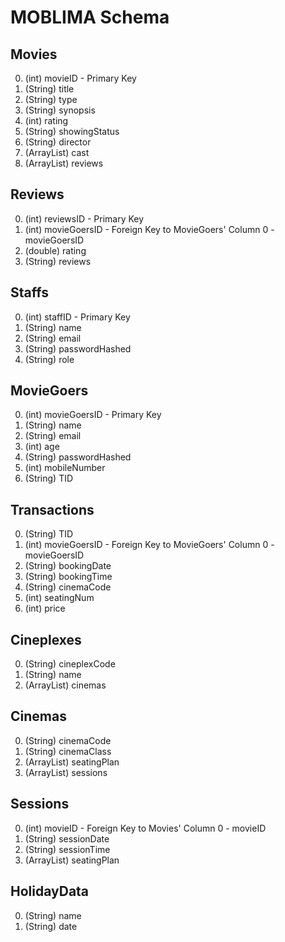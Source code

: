 # MOBLIMA Schema

## Movies
0. (int) movieID - Primary Key
1. (String) title
2. (String) type
3. (String) synopsis
4. (int) rating
5. (String) showingStatus
6. (String) director
7. (ArrayList<String>) cast
8. (ArrayList<Review>) reviews

## Reviews
0. (int) reviewsID - Primary Key
1. (int) movieGoersID - Foreign Key to MovieGoers' Column 0 - movieGoersID
2. (double) rating
3. (String) reviews

## Staffs
0. (int) staffID - Primary Key
1. (String) name
2. (String) email
3. (String) passwordHashed
4. (String) role

## MovieGoers
0. (int) movieGoersID - Primary Key
1. (String) name
2. (String) email
3. (int) age
4. (String) passwordHashed
5. (int) mobileNumber
6. (String) TID

## Transactions
0. (String) TID
1. (int) movieGoersID - Foreign Key to MovieGoers' Column 0 - movieGoersID
2. (String) bookingDate
3. (String) bookingTime
4. (String) cinemaCode
5. (int) seatingNum
6. (int) price

## Cineplexes
0. (String) cineplexCode
1. (String) name
2. (ArrayList<Cinema>) cinemas

## Cinemas
0. (String) cinemaCode
1. (String) cinemaClass
2. (ArrayList<int>) seatingPlan
3. (ArrayList<Session>) sessions

## Sessions
0. (int) movieID - Foreign Key to Movies' Column 0 - movieID
1. (String) sessionDate
2. (String) sessionTime
3. (ArrayList<int>) seatingPlan

## HolidayData
0. (String) name
1. (String) date